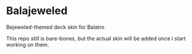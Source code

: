 # Balajeweled
Bejeweled-themed deck skin for Balatro

This repo still is bare-bones, but the actual skin will be added once i start working on them.
